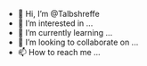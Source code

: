- 👋 Hi, I’m @Talbshreffe
- 👀 I’m interested in ...
- 🌱 I’m currently learning ...
- 💞️ I’m looking to collaborate on ...
- 📫 How to reach me ...

<!---
Talbshreffe/Talbshreffe is a ✨ special ✨ repository because its `README.md` (this file) appears on your GitHub profile.
You can click the Preview link to take a look at your changes.
--->
